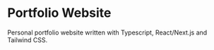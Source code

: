 # Portfolio Website

Personal portfolio website written with Typescript, React/Next.js and Tailwind CSS.
